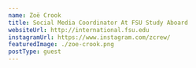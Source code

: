 ```yaml
---
name: Zoë Crook
title: Social Media Coordinator At FSU Study Aboard
websiteUrl: http://international.fsu.edu
instagramUrl: https://www.instagram.com/zcrew/
featuredImage: ./zoe-crook.png
postType: guest
---
```

